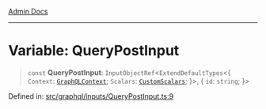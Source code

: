[Admin Docs](/)

***

# Variable: QueryPostInput

> `const` **QueryPostInput**: `InputObjectRef`\<`ExtendDefaultTypes`\<\{ `Context`: [`GraphQLContext`](../../../context/type-aliases/GraphQLContext.md); `Scalars`: [`CustomScalars`](../../../scalars/type-aliases/CustomScalars.md); \}\>, \{ `id`: `string`; \}\>

Defined in: [src/graphql/inputs/QueryPostInput.ts:9](https://github.com/Sourya07/talawa-api/blob/583d62db9438de398bb9012a4a2617e2cb268b08/src/graphql/inputs/QueryPostInput.ts#L9)
